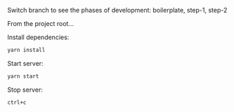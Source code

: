 Switch branch to see the phases of development: boilerplate, step-1, step-2

From the project root...

Install dependencies:
```bash
yarn install
```

Start server:
```bash
yarn start
```

Stop server:
```bash
ctrl+c
```